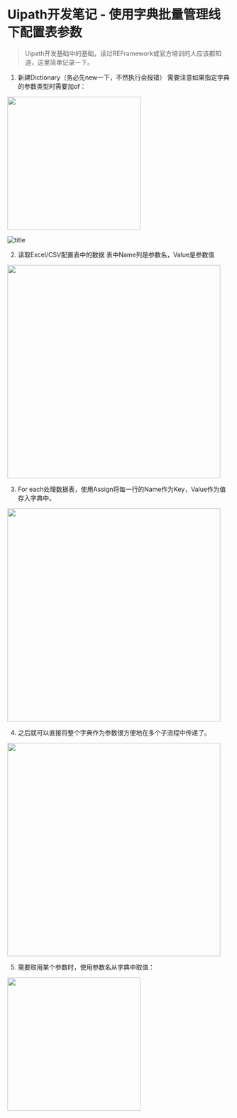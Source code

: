 # Uipath开发笔记 - 使用字典批量管理线下配置表参数

> Uipath开发基础中的基础，读过REFramework或官方培训的人应该都知道，这里简单记录一下。
> 


1. 新建Dictionary（务必先new一下，不然执行会报错）
需要注意如果指定字典的参数类型时需要加of：

<img src="https://i.loli.net/2019/04/17/5cb6900c3c47e.png" width="300">

[^_^]: 
   ![title](https://i.loli.net/2019/04/17/5cb6900c3c47e.png)

2. 读取Excel/CSV配置表中的数据
表中Name列是参数名，Value是参数值

<img src="https://i.loli.net/2019/04/16/5cb576de86556.png" width="480">

[^_^]: 
    ![title](https://i.loli.net/2019/04/16/5cb576de86556.png)
3. For each处理数据表，使用Assign将每一行的Name作为Key，Value作为值存入字典中。

<img src="https://i.loli.net/2019/04/16/5cb57772560a1.png" width="480">

[^_^]: 
    ![title](https://i.loli.net/2019/04/16/5cb57772560a1.png)
4. 之后就可以直接将整个字典作为参数很方便地在多个子流程中传递了。

<img src="https://i.loli.net/2019/04/16/5cb5778e08d38.png" width="480">

[^_^]: 
    ![title](https://i.loli.net/2019/04/16/5cb5778e08d38.png)

5. 需要取用某个参数时，使用参数名从字典中取值：

<img src="https://i.loli.net/2019/04/16/5cb577ece564a.png" width="300">

[^_^]: 
    ![title](https://i.loli.net/2019/04/16/5cb577ece564a.png)
